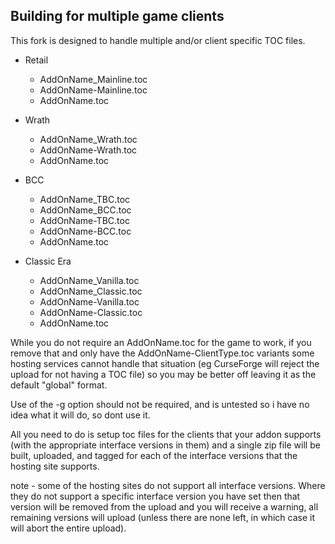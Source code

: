 ## Building for multiple game clients

This fork is designed to handle multiple and/or client specific TOC files.

- Retail
  - AddOnName_Mainline.toc
  - AddOnName-Mainline.toc
  - AddOnName.toc

- Wrath
  - AddOnName_Wrath.toc
  - AddOnName-Wrath.toc
  - AddOnName.toc

- BCC
  - AddOnName_TBC.toc
  - AddOnName_BCC.toc
  - AddOnName-TBC.toc
  - AddOnName-BCC.toc
  - AddOnName.toc

- Classic Era
  - AddOnName_Vanilla.toc
  - AddOnName_Classic.toc
  - AddOnName-Vanilla.toc
  - AddOnName-Classic.toc
  - AddOnName.toc


While you do not require an AddOnName.toc for the game to work, if you remove that and only have the AddOnName-ClientType.toc
variants some hosting services cannot handle that situation (eg CurseForge will reject the upload for not having a TOC file) so you
may be better off leaving it as the default "global" format.

Use of the -g option should not be required, and is untested so i have no idea
what it will do, so dont use it.

All you need to do is setup toc files for the clients that your addon supports (with
the appropriate interface versions in them) and a single zip file will be built, uploaded,
and tagged for each of the interface versions that the hosting site supports.

note - some of the hosting sites do not support all interface versions.
Where they do not support a specific interface version you have set then that
version will be removed from the upload and you will receive a warning,
all remaining versions will upload (unless there are none left, in which
case it will abort the entire upload).
